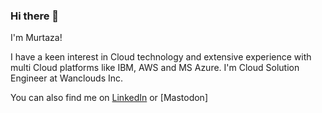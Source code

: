 ### Hi there 👋

 I'm Murtaza!
 
 I have a keen interest in Cloud technology and extensive experience with multi Cloud platforms like IBM, AWS and MS Azure.
 I'm Cloud Solution Engineer at Wanclouds Inc.

 You can also find me on [LinkedIn](https://www.linkedin.com/in/murtaza-anwar/) or [Mastodon] 
